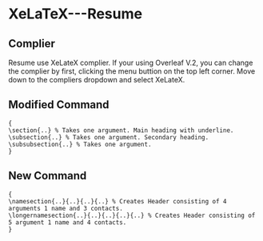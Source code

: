 # XeLaTeX---Resume

## Complier
Resume use XeLateX complier. If your using Overleaf V.2, you can change the complier by first, clicking the menu buttion on the top left corner. Move down to the compliers dropdown and select XeLateX.

## Modified Command
```
{
\section{..} % Takes one argument. Main heading with underline.
\subsection{..} % Takes one argument. Secondary heading.
\subsubsection{..} % Takes one argument.
}
```

## New Command
```
{
\namesection{..}{..}{..}{..} % Creates Header consisting of 4 arguments 1 name and 3 contacts. 
\longernamesection{..}{..}{..}{..}{..} % Creates Header consisting of 5 argument 1 name and 4 contacts.
}
```
